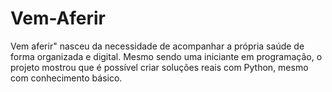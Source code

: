 # Vem-Aferir
Vem aferir" nasceu da necessidade de acompanhar a própria saúde de forma organizada e digital. Mesmo sendo uma iniciante em programação, o projeto mostrou que é possível criar soluções reais com Python, mesmo com conhecimento básico.
